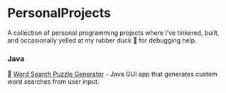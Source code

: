 # PersonalProjects

A collection of personal programming projects where I’ve tinkered, built, and occasionally yelled at my rubber duck 🦆 for debugging help.

### Java
🧩 [Word Search Puzzle Generator](https://github.com/Nathan-Drake93/WordSearchGui) - Java GUI app that generates custom word searches from user input.
